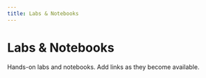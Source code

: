 ```yaml
---
title: Labs & Notebooks
---
```


# Labs & Notebooks

Hands-on labs and notebooks. Add links as they become available.

